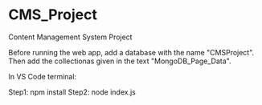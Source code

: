 # CMS_Project
Content Management System Project

Before running the web app, add a database with the name "CMSProject". 
Then add the collectionas given in the text "MongoDB_Page_Data".

In VS Code terminal:

Step1: npm install 
Step2: node index.js
